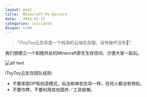 ```yaml
---
layout: post
title:  Minecraft Pe Servers
date:   2016-02-27
categories: iniciante
disqus: true
---
```


> “iToyToy云生存是一个纯净的云端生存服，没有破坏没有🐻”.

我们想建立一个和睦共处的Minecraft原生生存空间，方便大家一起玩。


![alt text](http://wallpapercave.com/wp/vUYioU8.jpg)

iToyToy云生存团队规则:

- 不要索取OP和创造模式，玩法和单机生存一样，任何人都没有特权。
- 不要作弊，不要利用其他插件／工具偷懒。